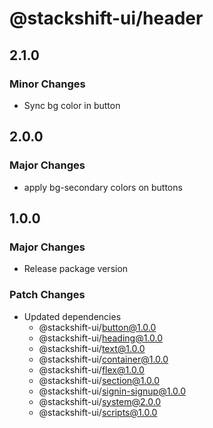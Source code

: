 # @stackshift-ui/header

## 2.1.0

### Minor Changes

- Sync bg color in button

## 2.0.0

### Major Changes

- apply bg-secondary colors on buttons

## 1.0.0

### Major Changes

- Release package version

### Patch Changes

- Updated dependencies
  - @stackshift-ui/button@1.0.0
  - @stackshift-ui/heading@1.0.0
  - @stackshift-ui/text@1.0.0
  - @stackshift-ui/container@1.0.0
  - @stackshift-ui/flex@1.0.0
  - @stackshift-ui/section@1.0.0
  - @stackshift-ui/signin-signup@1.0.0
  - @stackshift-ui/system@2.0.0
  - @stackshift-ui/scripts@1.0.0
